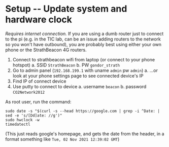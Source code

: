 # Setup -- Update system and hardware clock

*Requires internet connection.* If you are using a dumb router just to connect to the pi (e.g. in the TIC lab, can be an issue adding routers to the network so you won't have outbound), you are probably best using either your own phone or the StrathBeacon 4G routers.

1.  Connect to strathbeacon wifi from laptop (or connect to your phone hotspot)
    a.  SSID `StrathBeacon`
    b.  PW `gondor_strath`
2.  Go to admin panel (`192.168.199.1` with uname `admin` pw `admin`)
    a.  ...or look at your phone settings page to see connected device's IP
3.  Find IP of connect device
4.  Use putty to connect to device
    a.  username `beacon`
    b.  password `CO2Network2012`

As root user, run the command:

    sudo date -s "$(curl -s --head https://google.com | grep -i ^Date: | sed -e 's/[Dd]ate: //g')"
    sudo hwclock -w
    timedatectl

(This just reads google's homepage, and gets the date from the header, in a format something like `Tue, 02 Nov 2021 12:39:02 GMT`)
